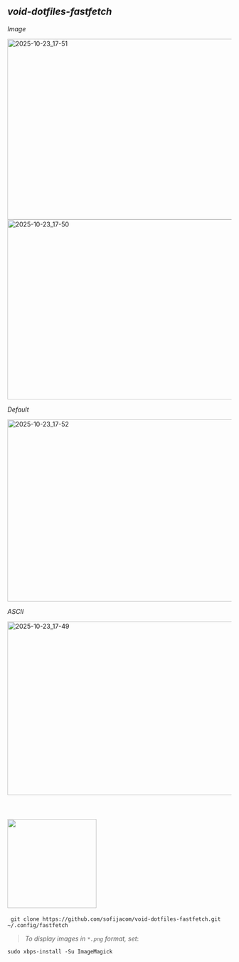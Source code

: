 ## _void-dotfiles-fastfetch_

_Image_

<img width="740" height="406" alt="2025-10-23_17-51" src="https://github.com/user-attachments/assets/4d140575-ae86-46ad-ba72-24a46ab04aa3" />


<img width="740" height="404" alt="2025-10-23_17-50" src="https://github.com/user-attachments/assets/a8ec7aa7-fd5e-4276-bcec-713ffdd9aeb9" />


_Default_

<img width="740" height="409" alt="2025-10-23_17-52" src="https://github.com/user-attachments/assets/0b28c71d-b3f6-4f74-a115-7a20a7ee9de3" />


_ASCII_

<img width="740" height="390" alt="2025-10-23_17-49" src="https://github.com/user-attachments/assets/e93cda67-d426-4338-81e7-933c62b95250" />


<a id="installation"></a>  
<img src="https://github.com/user-attachments/assets/7e1e2fa0-ab50-4901-a024-fe731fb44ab3" width="200"/>
---

```
 git clone https://github.com/sofijacom/void-dotfiles-fastfetch.git ~/.config/fastfetch
```

> _To display images in `*.png` format, set_:

```
sudo xbps-install -Su ImageMagick
```
